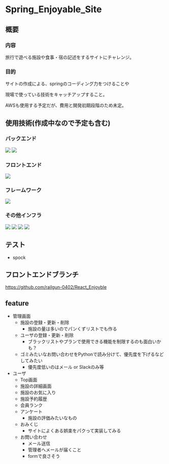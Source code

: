 # Spring_Enjoyable_Site
## 概要
### 内容 
旅行で遊べる施設や食事・宿の記述をするサイトにチャレンジ。

### 目的
サイトの作成による、springのコーディング力をつけることや

現場で使っている技術をキャッチアップすること。

AWSも使用する予定だが、費用と開発初期段階のため未定。

## 使用技術(作成中なので予定も含む)
### バックエンド
<img src="https://camo.qiitausercontent.com/00f9cc65cdea735164a23edab49f10a1bf9cb56a/68747470733a2f2f696d672e736869656c64732e696f2f62616467652f2d4a6176612d3030373339362e7376673f6c6f676f3d6a617661267374796c653d666f722d7468652d6261646765"> <img src="https://camo.qiitausercontent.com/eb8e0216005c7badaaa4bf7eb2be4d177990d747/68747470733a2f2f696d672e736869656c64732e696f2f62616467652f2d507974686f6e2d4632433633432e7376673f6c6f676f3d707974686f6e267374796c653d666f722d7468652d6261646765">

### フロントエンド
<img src="https://camo.qiitausercontent.com/a1c82dde1e505a2f11e0575cf726515a7112e072/68747470733a2f2f696d672e736869656c64732e696f2f62616467652f2d547970655363726970742d3030303030302e7376673f7374796c653d666f722d7468652d6261646765266c6f676f3d74797065736372697074266c6f676f436f6c6f723d363144414642">

### フレームワーク
<img src="https://camo.qiitausercontent.com/c4a40a6ab784af30bdd4e6b51956362ad4139d9a/68747470733a2f2f696d672e736869656c64732e696f2f62616467652f2d52656163742d3230323332413f7374796c653d666f722d7468652d6261646765266c6f676f3d7265616374266c6f676f436f6c6f723d363144414642">


### その他インフラ
<img src="https://camo.qiitausercontent.com/01ce7f13e49ffb3193222a9a53f69cb78f60561f/68747470733a2f2f696d672e736869656c64732e696f2f62616467652f2d506f737467726573716c2d3333363739312e7376673f6c6f676f3d706f737467726573716c267374796c653d666f722d7468652d6261646765266c6f676f436f6c6f723d7768697465"> <img src="https://camo.qiitausercontent.com/11e97646e81c116c851923e0f45e6a6a8037f64c/68747470733a2f2f696d672e736869656c64732e696f2f62616467652f2d446f636b65722d3134383843362e7376673f6c6f676f3d646f636b6572267374796c653d666f722d7468652d6261646765"> <img src="https://camo.qiitausercontent.com/38f0d65f0b30d5c48c51df90da9235549605af35/68747470733a2f2f696d672e736869656c64732e696f2f62616467652f2d676974687562616374696f6e732d4646464646462e7376673f6c6f676f3d6769746875622d616374696f6e73267374796c653d666f722d7468652d6261646765">
<img src="https://camo.qiitausercontent.com/ec57734305b17aa755e88894461c2239ca05e3ea/68747470733a2f2f696d672e736869656c64732e696f2f62616467652f2d7465727261666f726d2d3230323332413f7374796c653d666f722d7468652d6261646765266c6f676f3d7465727261666f726d266c6f676f436f6c6f723d383434454241">

## テスト
- spock

## フロントエンドブランチ
https://github.com/railgun-0402/React_Enjoyble

## feature
- 管理画面
  - 施設の登録・更新・削除
    - 施設の量は多いのでパンくずリストでも作る
  - ユーザの登録・更新・削除
    - ブラックリストやプランで使用できる機能を制限するのも面白いかも？
  - ゴミみたいなお問い合わせをPythonで読み分けて、優先度を下げるなどしてみたい
    - 優先度低いのはメール or Slackのみ等
- ユーザ
  - Top画面
  - 施設の詳細画面
  - 施設のお気に入り
  - 施設予約履歴
  - 会員ランク
  - アンケート
    - 施設の評価みたいなもの
  - おみくじ
    - サイトによくある娯楽をパクって実装してみる
  - お問い合わせ
    - メール送信
    - 管理者へメールが届くこと
    - formで良さそう

